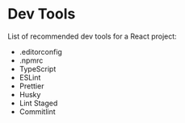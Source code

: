 # Dev Tools

List of recommended dev tools for a React project:

- .editorconfig
- .npmrc
- TypeScript
- ESLint
- Prettier
- Husky
- Lint Staged
- Commitlint

